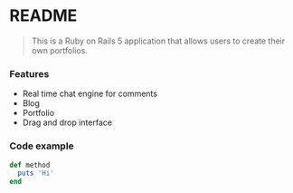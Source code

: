 # README

> This is a Ruby on Rails  5 application  that allows users to create their own portfolios.

### Features

- Real time chat engine for comments
- Blog 
- Portfolio
- Drag and drop interface

### Code example
```ruby
def method
  puts 'Hi'
end
```
